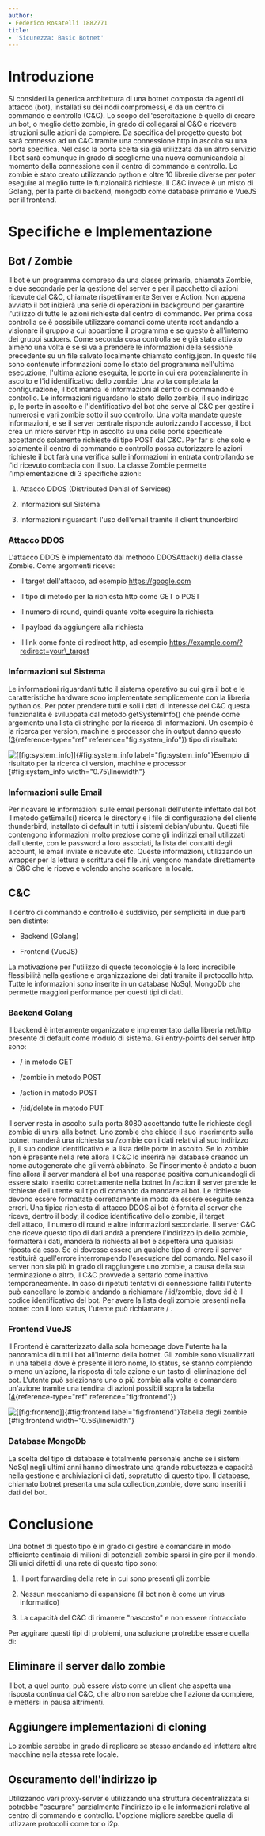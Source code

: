 ```yaml
---
author:
- Federico Rosatelli 1882771
title:
- 'Sicurezza: Basic Botnet'
---
```


Introduzione
============

Si consideri la generica architettura di una botnet composta da agenti
di attacco (bot), installati su dei nodi compromessi, e da un centro di
commando e controllo (C&C). Lo scopo dell'esercitazione è quello di
creare un bot, o meglio detto zombie, in grado di collegarsi al C&C e
ricevere istruzioni sulle azioni da compiere. Da specifica del progetto
questo bot sarà connesso ad un C&C tramite una connessione http in
ascolto su una porta specifica. Nel caso la porta scelta sia già
utilizzata da un altro servizio il bot sarà comunque in grado di
sceglierne una nuova comunicandola al momento della connessione con il
centro di commando e controllo. Lo zombie è stato creato utilizzando
python e oltre 10 librerie diverse per poter eseguire al meglio tutte le
funzionalità richieste. Il C&C invece è un misto di Golang, per la parte
di backend, mongodb come database primario e VueJS per il frontend.

Specifiche e Implementazione
============================

Bot / Zombie
------------

Il bot è un programma compreso da una classe primaria, chiamata Zombie,
e due secondarie per la gestione del server e per il pacchetto di azioni
ricevute dal C&C, chiamate rispettivamente Server e Action. Non appena
avviato il bot inizierà una serie di operazioni in background per
garantire l'utilizzo di tutte le azioni richieste dal centro di
commando. Per prima cosa controlla se è possibile utilizzare comandi
come utente root andando a visionare il gruppo a cui appartiene il
programma e se questo è all'interno dei gruppi sudoers. Come seconda
cosa controlla se è già stato attivato almeno una volta e se si va a
prendere le informazioni della sessione precedente su un file salvato
localmente chiamato config.json. In questo file sono contenute
informazioni come lo stato del programma nell'ultima esecuzione,
l'ultima azione eseguita, le porte in cui era potenzialmente in ascolto
e l'id identificativo dello zombie. Una volta completata la
configurazione, il bot manda le informazioni al centro di commando e
controllo. Le informazioni riguardano lo stato dello zombie, il suo
indirizzo ip, le porte in ascolto e l'identificativo del bot che serve
al C&C per gestire i numerosi e vari zombie sotto il suo controllo. Una
volta mandate queste informazioni, e se il server centrale risponde
autorizzando l'accesso, il bot crea un micro server http in ascolto su
una delle porte specificate accettando solamente richieste di tipo POST
dal C&C. Per far si che solo e solamente il centro di commando e
controllo possa autorizzare le azioni richieste il bot farà una verifica
sulle informazioni in entrata controllando se l'id ricevuto combacia con
il suo. La classe Zombie permette l'implementazione di 3 specifiche
azioni:

1.  Attacco DDOS (Distributed Denial of Services)

2.  Informazioni sul Sistema

3.  Informazioni riguardanti l'uso dell'email tramite il client
    thunderbird

### Attacco DDOS

L'attacco DDOS è implementato dal methodo DDOSAttack() della classe
Zombie. Come argomenti riceve:

-   Il target dell'attacco, ad esempio https://google.com

-   Il tipo di metodo per la richiesta http come GET o POST

-   Il numero di round, quindi quante volte eseguire la richiesta

-   Il payload da aggiungere alla richiesta

-   Il link come fonte di redirect http, ad esempio
    https://example.com/?redirect=your\_target

###  Informazioni sul Sistema

Le informazioni riguardanti tutto il sistema operativo su cui gira il
bot e le caratteristiche hardware sono implementate semplicemente con la
libreria python os. Per poter prendere tutti e soli i dati di interesse
del C&C questa funzionalità è sviluppata dal metodo getSystemInfo() che
prende come argomento una lista di stringhe per la ricerca di
informazioni. Un esempio è la ricerca per version, machine e processor
che in output danno questo ([3](#fig:system_info){reference-type="ref"
reference="fig:system_info"}) tipo di risultato

![[\[fig:system\_info\]]{#fig:system_info
label="fig:system_info"}Esempio di risultato per la ricerca di version,
machine e processor](system_info.png){#fig:system_info
width="0.75\\linewidth"}

### Informazioni sulle Email

Per ricavare le informazioni sulle email personali dell'utente infettato
dal bot il metodo getEmails() ricerca le directory e i file di
configurazione del cliente thunderbird, installato di default in tutti i
sistemi debian/ubuntu. Questi file contengono informazioni molto
preziose come gli indirizzi email utilizzati dall'utente, con le
password a loro associati, la lista dei contatti degli account, le email
inviate e ricevute etc. Queste informazioni, utilizzando un wrapper per
la lettura e scrittura dei file .ini, vengono mandate direttamente al
C&C che le riceve e volendo anche scaricare in locale.

C&C
---

Il centro di commando e controllo è suddiviso, per semplicità in due
parti ben distinte:

-   Backend (Golang)

-   Frontend (VueJS)

La motivazione per l'utilizzo di queste teconologie è la loro
incredibile flessibilità nella gestione e organizzazione dei dati
tramite il protocollo http. Tutte le informazioni sono inserite in un
database NoSql, MongoDb che permette maggiori performance per questi
tipi di dati.

### Backend Golang

Il backend è interamente organizzato e implementato dalla libreria
net/http presente di default come modulo di sistema. Gli entry-points
del server http sono:

-   / in metodo GET

-   /zombie in metodo POST

-   /action in metodo POST

-   /:id/delete in metodo PUT

Il server resta in ascolto sulla porta 8080 accettando tutte le
richieste degli zombie di unirsi alla botnet. Uno zombie che chiede il
suo inserimento sulla botnet manderà una richiesta su /zombie con i dati
relativi al suo indirizzo ip, il suo codice identificativo e la lista
delle porte in ascolto. Se lo zombie non è presente nella rete allora il
C&C lo inserirà nel database creando un nome autogenerato che gli verrà
abbinato. Se l'inserimento è andato a buon fine allora il server manderà
al bot una response positiva comunicandogli di essere stato inserito
correttamente nella botnet In /action il server prende le richieste
dell'utente sul tipo di comando da mandare ai bot. Le richieste devono
essere formattate correttamente in modo da essere eseguite senza errori.
Una tipica richiesta di attacco DDOS ai bot è fornita al server che
riceve, dentro il body, il codice identificativo dello zombie, il target
dell'attaco, il numero di round e altre informazioni secondarie. Il
server C&C che riceve questo tipo di dati andrà a prendere l'indirizzo
ip dello zombie, formatterà i dati, manderà la richiesta al bot e
aspetterà una qualsiasi riposta da esso. Se ci dovesse essere un qualche
tipo di errore il server restituirà quell'errore interrompendo
l'esecuzione del comando. Nel caso il server non sia più in grado di
raggiungere uno zombie, a causa della sua terminazione o altro, il C&C
provvede a settarlo come inattivo temporaneamente. In caso di ripetuti
tentativi di connessione falliti l'utente può cancellare lo zombie
andando a richiamare /:id/zombie, dove :id è il codice identificativo
del bot. Per avere la lista degli zombie presenti nella botnet con il
loro status, l'utente può richiamare / .

### Frontend VueJS

Il Frontend è caratterizzato dalla sola homepage dove l'utente ha la
panoramica di tutti i bot all'interno della botnet. Gli zombie sono
visualizzati in una tabella dove è presente il loro nome, lo status, se
stanno compiendo o meno un'azione, la risposta di tale azione e un tasto
di eliminazione del bot. L'utente può selezionare uno o più zombie alla
volta e comandare un'azione tramite una tendina di azioni possibili
sopra la tabella ([4](#fig:frontend){reference-type="ref"
reference="fig:frontend"})

![[\[fig:frontend\]]{#fig:frontend label="fig:frontend"}Tabella degli
zombie](frontend.png){#fig:frontend width="0.56\\linewidth"}

### Database MongoDb

La scelta del tipo di database è totalmente personale anche se i sistemi
NoSql negli ultimi anni hanno dimostrato una grande robustezza e
capacità nella gestione e archiviazioni di dati, sopratutto di questo
tipo. Il database, chiamato botnet presenta una sola collection,zombie,
dove sono inseriti i dati del bot.

Conclusione
===========

Una botnet di questo tipo è in grado di gestire e comandare in modo
efficiente centinaia di milioni di potenziali zombie sparsi in giro per
il mondo. Gli unici difetti di una rete di questo tipo sono:

1.  Il port forwarding della rete in cui sono presenti gli zombie

2.  Nessun meccanismo di espansione (il bot non è come un virus
    informatico)

3.  La capacità del C&C di rimanere \"nascosto\" e non essere
    rintracciato

Per aggirare questi tipi di problemi, una soluzione protrebbe essere
quella di:

Eliminare il server dallo zombie
--------------------------------

Il bot, a quel punto, può essere visto come un client che aspetta una
risposta continua dal C&C, che altro non sarebbe che l'azione da
compiere, e mettersi in pausa altrimenti.

Aggiungere implementazioni di cloning
-------------------------------------

Lo zombie sarebbe in grado di replicare se stesso andando ad infettare
altre macchine nella stessa rete locale.

Oscuramento dell'indirizzo ip
-----------------------------

Utilizzando vari proxy-server e utilizzando una struttura
decentralizzata si potrebbe \"oscurare\" parzialmente l'indirizzo ip e
le informazioni relative al centro di commando e controllo. L'opzione
migliore sarebbe quella di utlizzare protocolli come tor o i2p.
